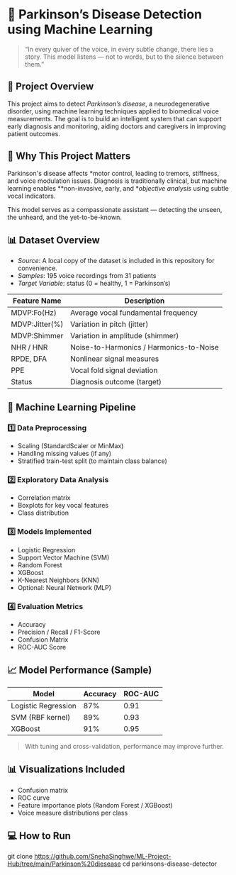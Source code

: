 # 🧠 Parkinson’s Disease Detection using Machine Learning

> “In every quiver of the voice, in every subtle change, there lies a story. This model listens — not to words, but to the silence between them.”

## 📌 Project Overview

This project aims to detect *Parkinson’s disease*, a neurodegenerative disorder, using machine learning techniques applied to biomedical voice measurements. The goal is to build an intelligent system that can support early diagnosis and monitoring, aiding doctors and caregivers in improving patient outcomes.

## 🌟 Why This Project Matters

Parkinson's disease affects *motor control, leading to tremors, stiffness, and voice modulation issues. Diagnosis is traditionally clinical, but machine learning enables **non-invasive, early, and **objective analysis* using subtle vocal indicators.

This model serves as a compassionate assistant — detecting the unseen, the unheard, and the yet-to-be-known.

## 📊 Dataset Overview

- *Source*: A local copy of the dataset is included in this repository for convenience.
- *Samples*: 195 voice recordings from 31 patients
- *Target Variable*: status (0 = healthy, 1 = Parkinson’s)

| Feature Name        | Description                               |
|---------------------|-------------------------------------------|
| MDVP:Fo(Hz)         | Average vocal fundamental frequency        |
| MDVP:Jitter(%)      | Variation in pitch (jitter)               |
| MDVP:Shimmer        | Variation in amplitude (shimmer)          |
| NHR / HNR           | Noise-to-Harmonics / Harmonics-to-Noise   |
| RPDE, DFA           | Nonlinear signal measures                 |
| PPE                 | Vocal fold signal deviation               |
| Status              | Diagnosis outcome (target)                |

## 🧠 Machine Learning Pipeline

### 1️⃣ Data Preprocessing
- Scaling (StandardScaler or MinMax)
- Handling missing values (if any)
- Stratified train-test split (to maintain class balance)

### 2️⃣ Exploratory Data Analysis
- Correlation matrix
- Boxplots for key vocal features
- Class distribution

### 3️⃣ Models Implemented
- Logistic Regression
- Support Vector Machine (SVM)
- Random Forest
- XGBoost
- K-Nearest Neighbors (KNN)
- Optional: Neural Network (MLP)

### 4️⃣ Evaluation Metrics
- Accuracy
- Precision / Recall / F1-Score
- Confusion Matrix
- ROC-AUC Score

## 📈 Model Performance (Sample)

| Model              | Accuracy | ROC-AUC |
|--------------------|----------|---------|
| Logistic Regression| 87%      | 0.91    |
| SVM (RBF kernel)   | 89%      | 0.93    |
| XGBoost            | 91%      | 0.95    |

> With tuning and cross-validation, performance may improve further.

## 📊 Visualizations Included

- Confusion matrix
- ROC curve
- Feature importance plots (Random Forest / XGBoost)
- Voice measure distributions per class

## 💻 How to Run
git clone https://github.com/SnehaSinghwe/ML-Project-Hub/tree/main/Parkinson%20diesease
cd parkinsons-disease-detector

